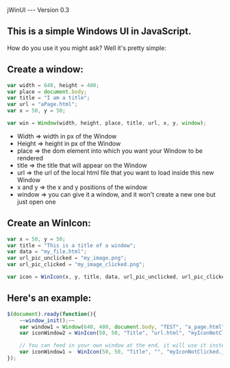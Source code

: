 jWinUI --- Version 0.3

This is a simple Windows UI in JavaScript.
----

How do you use it you might ask? Well it's pretty simple:

Create a window:
----

```Javascript
var width = 640, height = 480;
var place = document.body;
var title = "I am a title";
var url = "aPage.html";
var x = 50, y = 50;

var win = Window(width, height, place, title, url, x, y, window);
```

- Width => width in px of the Window
- Height => height in px of the Window
- place => the dom element into which you want your Window to be rendered
- title => the title that will appear on the Window
- url => the url of the local html file that you want to load inside this new Window
- x and y => the x and y positions of the window
- window => you can give it a window, and it won't create a new one but just open one


Create an WinIcon:
----

```Javascript
var x = 50, y = 50;
var title = "This is a title of a window";
var data = "my_file.html";
var url_pic_unclicked = "my_image.png";
var url_pic_clicked = "my_image_clicked.png";

var icon = WinIcon(x, y, title, data, url_pic_unclicked, url_pic_clicked);
```

Here's an example: 
----

```Javascript
$(document).ready(function(){
	~~window_init();~~
	var window1 = Window(640, 480, document.body, "TEST", "a_page.html");
	var iconWindow2 = WinIcon(50, 50, "Title", "url.html", "myIconNotClicked.jpg", "myIconClicked.jpg");

	// You can feed in your own window at the end, it will use it instead of creating a new one
	var iconWindow1 =  WinIcon(50, 50, "Title", "", "myIconNotClicked.jpg", "myIconClicked.jpg", window1);
});
```